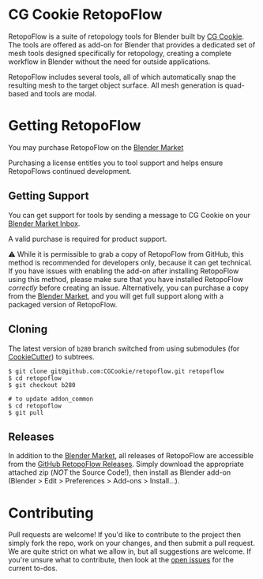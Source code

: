 CG Cookie RetopoFlow
====================

RetopoFlow is a suite of retopology tools for Blender built by [CG Cookie](https://cgcookie.com).
The tools are offered as add-on for Blender that provides a dedicated set of mesh tools designed specifically for retopology, creating a complete workflow in Blender without the need for outside applications.

RetopoFlow includes several tools, all of which automatically snap the resulting mesh to the target object surface. All mesh generation is quad-based and tools are modal.


# Getting RetopoFlow

You may purchase RetopoFlow on the [Blender Market](https://blendermarket.com/products/retopoflow/)

Purchasing a license entitles you to tool support and helps ensure RetopoFlows continued development.


## Getting Support

You can get support for tools by sending a message to CG Cookie on your [Blender Market Inbox](https://blendermarket.com/inbox).

A valid purchase is required for product support.

:warning:
While it is permissible to grab a copy of RetopoFlow from GitHub, this method is recommended for developers only, because it can get technical.
If you have issues with enabling the add-on after installing RetopoFlow using this method, please make sure that you have installed RetopoFlow _correctly_ before creating an issue.
Alternatively, you can purchase a copy from the [Blender Market](https://blendermarket.com/products/retopoflow), and you will get full support along with a packaged version of RetopoFlow.


## Cloning

The latest version of `b280` branch switched from using submodules (for [CookieCutter](https://github.com/CGCookie/addon_common)) to subtrees.

```
$ git clone git@github.com:CGCookie/retopoflow.git retopoflow
$ cd retopoflow
$ git checkout b280

# to update addon_common
$ cd retopoflow
$ git pull
```

## Releases

In addition to the [Blender Market](https://blendermarket.com/products/retopoflow), all releases of RetopoFlow are accessible from the [GitHub RetopoFlow Releases](https://github.com/CGCookie/retopoflow/releases).
Simply download the appropriate attached zip (_NOT_ the Source Code!), then install as Blender add-on (Blender > Edit > Preferences > Add-ons > Install...).


# Contributing

Pull requests are welcome!
If you'd like to contribute to the project then simply fork the repo, work on your changes, and then submit a pull request.
We are quite strict on what we allow in, but all suggestions are welcome.
If you're unsure what to contribute, then look at the [open issues](https://github.com/CGCookie/retopoflow/issues) for the current to-dos.

